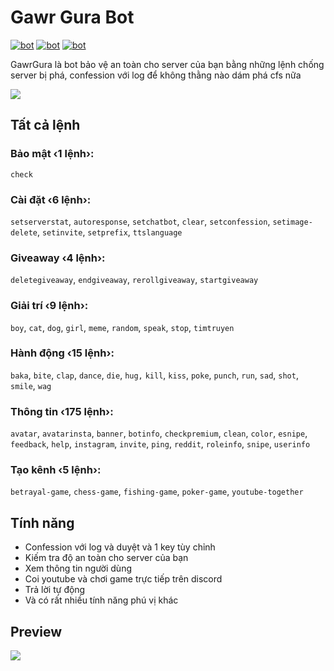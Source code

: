 # Gawr Gura Bot
[![bot](https://img.shields.io/badge/dynamic/json?color=7289DA&label=Servers&style=for-the-badge&query=servers&url=https%3A%2F%2Fbadge.vuhuy09.repl.co%2Fservers)](https://discord.com/api/oauth2/authorize?client_id=869120429665714186&permissions=8&scope=bot%20applications.commands)
[![bot](https://img.shields.io/badge/dynamic/json?color=7289DA&label=Status&style=for-the-badge&query=status&url=https%3A%2F%2Fbadge.vuhuy09.repl.co%2Fservers)](https://discord.com/api/oauth2/authorize?client_id=869120429665714186&permissions=8&scope=bot%20applications.commands)
[![bot](https://img.shields.io/badge/dynamic/json?color=7289DA&label=Members&style=for-the-badge&query=members&url=https%3A%2F%2Fbadge.vuhuy09.repl.co%2Fservers)](https://discord.com/api/oauth2/authorize?client_id=869120429665714186&permissions=8&scope=bot%20applications.commands)

GawrGura là bot bảo vệ an toàn cho server của bạn bằng những lệnh chống server bị phá, confession với log để không thằng nào dám phá cfs nữa

<a  href="https://discord.com/oauth2/author![image](https://user-images.githubusercontent.com/67152874/127595915-89e2da26-9c61-4b48-865c-6d5476570d97.png)
ize?client_id=869120429665714186&scope=bot&permissions=8"><img  src="https://media.discordapp.net/attachments/866527112264679427/870513261517365288/gawgurabot.png?width=887&height=499"></a>

## Tất cả lệnh
### Bảo mật ‹1 lệnh›:
`check`
### Cài đặt ‹6 lệnh›:
`setserverstat`, `autoresponse`, `setchatbot`, `clear`, `setconfession`, `setimage-delete`, `setinvite`, `setprefix`, `ttslanguage`
### Giveaway ‹4 lệnh›:
`deletegiveaway`, `endgiveaway`, `rerollgiveaway`, `startgiveaway`
### Giải trí ‹9 lệnh›:
`boy`, `cat`, `dog`, `girl`, `meme`, `random`, `speak`, `stop`, `timtruyen`
### Hành động ‹15 lệnh›:
`baka`, `bite`, `clap`, `dance`, `die`, `hug,` `kill`, `kiss`, `poke`, `punch`, `run`, `sad`, `shot`, `smile`, `wag`
### Thông tin ‹175 lệnh›:
`avatar`, `avatarinsta`, `banner`, `botinfo`, `checkpremium`, `clean`, `color`, `esnipe`, `feedback`, `help`, `instagram`, `invite`, `ping`, `reddit`, `roleinfo`, `snipe`, `userinfo`
### Tạo kênh ‹5 lệnh›:
`betrayal-game`, `chess-game`, `fishing-game`, `poker-game`, `youtube-together`
## Tính năng
- Confession với log và duyệt và 1 key tùy chỉnh
- Kiếm tra độ an toàn cho server của bạn
- Xem thông tin người dùng
- Coi youtube và chơi game trực tiếp trên discord
- Trả lời tự động
- Và có rất nhiều tính năng phú vị khác
## Preview

<a  href="https://discord.com/oauth2/author![image](https://user-images.githubusercontent.com/67152874/127595915-89e2da26-9c61-4b48-865c-6d5476570d97.png)
ize?client_id=869120429665714186&scope=bot&permissions=8"><img  src="https://images-ext-2.discordapp.net/external/GRpdyndvYXXiycrjfHu5LlmL0goHH_4zd8EFxXrFoL0/https/media.giphy.com/media/eA0DlkbhVvMF14mj4S/giphy.gif"></a>
